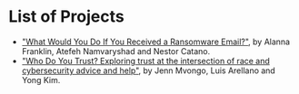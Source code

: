 
# List of Projects

- ["What Would You Do If You Received a Ransomware Email?"](./W215-project-ransomware-fall2020.pdf), by Alanna Franklin, Atefeh Namvaryshad and Nestor Catano.
- ["Who Do You Trust? Exploring trust at the intersection of race and cybersecurity advice and help"](W215-project-trust-race-fall2020.pdf), by Jenn Mvongo, Luis Arellano and Yong Kim.
